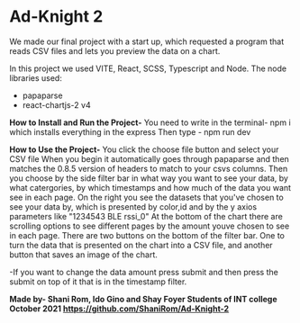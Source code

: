 # Ad-Knight 2
We made our final project with a start up, which requested a program that reads CSV files and lets you preview the data on a chart.

In this project we used VITE, React, SCSS, Typescript and Node.
The node libraries used:
- papaparse
- react-chartjs-2 v4

**How to Install and Run the Project-**
You need to write in the terminal- npm i 
which installs everything in the express
Then type  - npm run dev


**How to Use the Project-**
You click the choose file button and select your CSV file
When you begin it automatically  goes through papaparse and then matches the  0.8.5 version of headers to match to your csvs columns.
Then you choose by the side filter bar in what way you want to see your data, by what catergories, by which timestamps and how much of the data you want see in each page.
On the right you see the datasets that you've chosen to see your data by, which is presented by color,id and by the y axios parameters like "1234543 BLE rssi_0"
At the bottom of the chart there are scrolling options to see different pages by the amount youve chosen to see in each page.
There are two buttons on the bottom of the filter bar. One to turn the data that is presented on the chart into a CSV file, and another button that saves an image of the chart.

-If you want to change the data amount press submit and then press the submit on top of it that is in the timestamp filter.

**Made by-
Shani Rom, Ido Gino and Shay Foyer
Students of INT college October 2021
https://github.com/ShaniRom/Ad-Knight-2**
